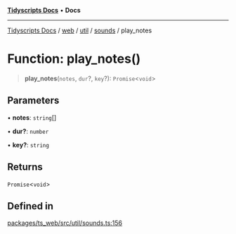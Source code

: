 [**Tidyscripts Docs**](../../../../../../../README.md) • **Docs**

***

[Tidyscripts Docs](../../../../../../../globals.md) / [web](../../../../../README.md) / [util](../../../README.md) / [sounds](../README.md) / play\_notes

# Function: play\_notes()

> **play\_notes**(`notes`, `dur`?, `key`?): `Promise`\<`void`\>

## Parameters

• **notes**: `string`[]

• **dur?**: `number`

• **key?**: `string`

## Returns

`Promise`\<`void`\>

## Defined in

[packages/ts\_web/src/util/sounds.ts:156](https://github.com/sheunaluko/tidyscripts/blob/master/packages/ts_web/src/util/sounds.ts#L156)
